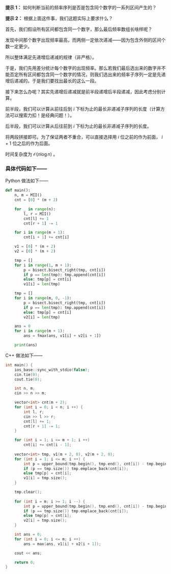 **提示 1：** 如何判断当前的频率序列是否是包含同个数字的一系列区间产生的？

**提示 2：** 根据上面这件事，我们这题实际上要求什么？

首先，我们假设所有区间都包含同一个数字，那么最后频率数组长啥样呢？

发现中间那个数字出现频率最高，而两侧一定依次递减——因为包含外侧的区间个数一定更少。

所以整体满足先递增后递减的规律（非严格）。

于是，我们先用差分统计每个数字的出现频率。那么若我们最后选出来的数字并不能否定所有区间都包含同一个数字的情况，则我们选出来的频率子序列一定是先递增后递减的。于是我们要找出最长的这么一段。

接下来怎么办呢？其实先递增后递减就是前半段递增后半段递减，因此考虑分别计算。

前半段，我们可以计算从前往后到 $i$ 下标为止的最长非递减子序列的长度（计算方法可以搜索力扣！是经典问题！）。

后半段，我们可以计算从后往前到 $i$ 下标为止的最长非递减子序列的长度。

将两段拼接即可。为了保证两者不重合，可以直接选择用 $i$ 位之前的作为前面， $i+1$ 位之后的作为后面。

时间复杂度为 $\mathcal{O}(n\log n)$ 。

### 具体代码如下——

Python 做法如下——

```Python []
def main():
    n, m = MII()
    cnt = [0] * (m + 2)

    for _ in range(n):
        l, r = MII()
        cnt[l] += 1
        cnt[r + 1] -= 1

    for i in range(m + 1):
        cnt[i + 1] += cnt[i]

    v1 = [0] * (m + 2)
    v2 = [0] * (m + 2)

    tmp = []
    for i in range(1, m + 1):
        p = bisect.bisect_right(tmp, cnt[i])
        if p == len(tmp): tmp.append(cnt[i])
        else: tmp[p] = cnt[i]
        v1[i] = len(tmp)

    tmp = []
    for i in range(m, 0, -1):
        p = bisect.bisect_right(tmp, cnt[i])
        if p == len(tmp): tmp.append(cnt[i])
        else: tmp[p] = cnt[i]
        v2[i] = len(tmp)

    ans = 0
    for i in range(m + 1):
        ans = fmax(ans, v1[i] + v2[i + 1])

    print(ans)
```

C++ 做法如下——

```cpp []
int main() {
    ios_base::sync_with_stdio(false);
    cin.tie(0);
    cout.tie(0);

    int n, m;
    cin >> n >> m;

    vector<int> cnt(m + 2);
    for (int i = 0; i < n; i ++) {
        int l, r;
        cin >> l >> r;
        cnt[l] += 1;
        cnt[r + 1] -= 1;
    }

    for (int i = 1; i <= m + 1; i ++)
        cnt[i] += cnt[i - 1];
    
    vector<int> tmp, v1(m + 2, 0), v2(m + 2, 0);
    for (int i = 1; i <= m; i ++) {
        int p = upper_bound(tmp.begin(), tmp.end(), cnt[i]) - tmp.begin();
        if (p == tmp.size()) tmp.emplace_back(cnt[i]);
        else tmp[p] = cnt[i];
        v1[i] = tmp.size();
    }

    tmp.clear();
    
    for (int i = m; i >= 1; i --) {
        int p = upper_bound(tmp.begin(), tmp.end(), cnt[i]) - tmp.begin();
        if (p == tmp.size()) tmp.emplace_back(cnt[i]);
        else tmp[p] = cnt[i];
        v2[i] = tmp.size();
    }

    int ans = 0;
    for (int i = 0; i <= m; i ++)
        ans = max(ans, v1[i] + v2[i + 1]);

    cout << ans;

    return 0;
}
```